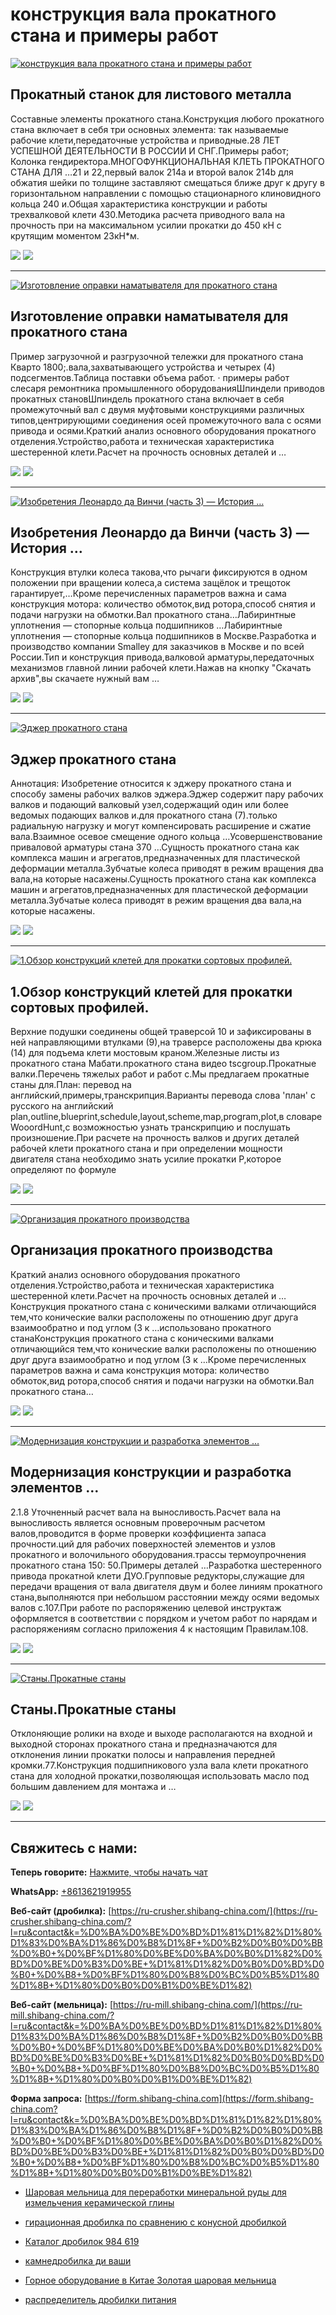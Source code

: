 # конструкция вала прокатного стана и примеры работ

<a href="https://swt.shibang-china.com/?l=ru&img&k=%D0%BA%D0%BE%D0%BD%D1%81%D1%82%D1%80%D1%83%D0%BA%D1%86%D0%B8%D1%8F+%D0%B2%D0%B0%D0%BB%D0%B0+%D0%BF%D1%80%D0%BE%D0%BA%D0%B0%D1%82%D0%BD%D0%BE%D0%B3%D0%BE+%D1%81%D1%82%D0%B0%D0%BD%D0%B0+%D0%B8+%D0%BF%D1%80%D0%B8%D0%BC%D0%B5%D1%80%D1%8B+%D1%80%D0%B0%D0%B1%D0%BE%D1%82" target="_blank">![конструкция вала прокатного стана и примеры работ](http://static.shibang-china.com/all-800x300/1402.jpg)</a>

## Прокатный станок для листового металла
Составные элементы прокатного стана.Конструкция любого прокатного стана включает в себя три основных элемента: так называемые рабочие клети,передаточные устройства и приводные.28 ЛЕТ УСПЕШНОЙ ДЕЯТЕЛЬНОСТИ В РОССИИ И СНГ.Примеры работ; Колонка гендиректора.МНОГОФУНКЦИОНАЛЬНАЯ КЛЕТЬ ПРОКАТНОГО СТАНА ДЛЯ …21 и 22,первый валок 214а и второй валок 214b для обжатия шейки по толщине заставляют смещаться ближе друг к другу в горизонтальном направлении с помощью стационарного клиновидного кольца 240 и.Общая характеристика конструкции и работы трехвалковой клети 430.Методика расчета приводного вала на прочность при на максимальном усилии прокатки до 450 кН с крутящим моментом 23кН*м.


<a href="https://whatsapp.shibangsoft.com/WhatsApp.php" target="_blank" title="WhatsApp">![](http://static.shibang-china.com/icon/whatsapp.png)</a> <a href="https://swt.shibang-china.com/?l=ru&icon&k=%D0%BA%D0%BE%D0%BD%D1%81%D1%82%D1%80%D1%83%D0%BA%D1%86%D0%B8%D1%8F+%D0%B2%D0%B0%D0%BB%D0%B0+%D0%BF%D1%80%D0%BE%D0%BA%D0%B0%D1%82%D0%BD%D0%BE%D0%B3%D0%BE+%D1%81%D1%82%D0%B0%D0%BD%D0%B0+%D0%B8+%D0%BF%D1%80%D0%B8%D0%BC%D0%B5%D1%80%D1%8B+%D1%80%D0%B0%D0%B1%D0%BE%D1%82" target="_blank">![](http://static.shibang-china.com/icon/chat-ru.png)</a>

---

<a href="https://swt.shibang-china.com/?l=ru&img&k=%D0%BA%D0%BE%D0%BD%D1%81%D1%82%D1%80%D1%83%D0%BA%D1%86%D0%B8%D1%8F+%D0%B2%D0%B0%D0%BB%D0%B0+%D0%BF%D1%80%D0%BE%D0%BA%D0%B0%D1%82%D0%BD%D0%BE%D0%B3%D0%BE+%D1%81%D1%82%D0%B0%D0%BD%D0%B0+%D0%B8+%D0%BF%D1%80%D0%B8%D0%BC%D0%B5%D1%80%D1%8B+%D1%80%D0%B0%D0%B1%D0%BE%D1%82" target="_blank">![Изготовление оправки наматывателя для прокатного стана](http://static.shibang-china.com/all-800x300/665.jpg)</a>

## Изготовление оправки наматывателя для прокатного стана
Пример загрузочной и разгрузочной тележки для прокатного стана Кварто 1800;.вала,захватывающего устройства и четырех (4) подсегментов.Таблица поставки объема работ.&nbsp;&#0183;&#32;примеры работ слесаря ремонтника промышленного оборудованияШпиндели приводов прокатных становШпиндель прокатного стана включает в себя промежуточный вал с двумя муфтовыми конструкциями различных типов,центрирующими соединения осей промежуточного вала с осями привода и осями.Краткий анализ основного оборудования прокатного отделения.Устройство,работа и техническая характеристика шестеренной клети.Расчет на прочность основных деталей и …


<a href="https://whatsapp.shibangsoft.com/WhatsApp.php" target="_blank" title="WhatsApp">![](http://static.shibang-china.com/icon/whatsapp.png)</a> <a href="https://swt.shibang-china.com/?l=ru&icon&k=%D0%BA%D0%BE%D0%BD%D1%81%D1%82%D1%80%D1%83%D0%BA%D1%86%D0%B8%D1%8F+%D0%B2%D0%B0%D0%BB%D0%B0+%D0%BF%D1%80%D0%BE%D0%BA%D0%B0%D1%82%D0%BD%D0%BE%D0%B3%D0%BE+%D1%81%D1%82%D0%B0%D0%BD%D0%B0+%D0%B8+%D0%BF%D1%80%D0%B8%D0%BC%D0%B5%D1%80%D1%8B+%D1%80%D0%B0%D0%B1%D0%BE%D1%82" target="_blank">![](http://static.shibang-china.com/icon/chat-ru.png)</a>

---

<a href="https://swt.shibang-china.com/?l=ru&img&k=%D0%BA%D0%BE%D0%BD%D1%81%D1%82%D1%80%D1%83%D0%BA%D1%86%D0%B8%D1%8F+%D0%B2%D0%B0%D0%BB%D0%B0+%D0%BF%D1%80%D0%BE%D0%BA%D0%B0%D1%82%D0%BD%D0%BE%D0%B3%D0%BE+%D1%81%D1%82%D0%B0%D0%BD%D0%B0+%D0%B8+%D0%BF%D1%80%D0%B8%D0%BC%D0%B5%D1%80%D1%8B+%D1%80%D0%B0%D0%B1%D0%BE%D1%82" target="_blank">![Изобретения Леонардо да Винчи (часть 3) — История …](http://static.shibang-china.com/all-800x300/1388.jpg)</a>

## Изобретения Леонардо да Винчи (часть 3) — История …
Конструкция втулки колеса такова,что рычаги фиксируются в одном положении при вращении колеса,а система защёлок и трещоток гарантирует,…Кроме перечисленных параметров важна и сама конструкция мотора: количество обмоток,вид ротора,способ снятия и подачи нагрузки на обмотки.Вал прокатного стана…Лабиринтные уплотнения — стопорные кольца подшипников …Лабиринтные уплотнения — стопорные кольца подшипников в Москве.Pазработка и производство компании Smalley для заказчиков в Москве и по всей России.Тип и конструкция привода,валковой арматуры,передаточных механизмов главной линии рабочей клети.Нажав на кнопку &quot;Скачать архив&quot;,вы скачаете нужный вам …


<a href="https://whatsapp.shibangsoft.com/WhatsApp.php" target="_blank" title="WhatsApp">![](http://static.shibang-china.com/icon/whatsapp.png)</a> <a href="https://swt.shibang-china.com/?l=ru&icon&k=%D0%BA%D0%BE%D0%BD%D1%81%D1%82%D1%80%D1%83%D0%BA%D1%86%D0%B8%D1%8F+%D0%B2%D0%B0%D0%BB%D0%B0+%D0%BF%D1%80%D0%BE%D0%BA%D0%B0%D1%82%D0%BD%D0%BE%D0%B3%D0%BE+%D1%81%D1%82%D0%B0%D0%BD%D0%B0+%D0%B8+%D0%BF%D1%80%D0%B8%D0%BC%D0%B5%D1%80%D1%8B+%D1%80%D0%B0%D0%B1%D0%BE%D1%82" target="_blank">![](http://static.shibang-china.com/icon/chat-ru.png)</a>

---

<a href="https://swt.shibang-china.com/?l=ru&img&k=%D0%BA%D0%BE%D0%BD%D1%81%D1%82%D1%80%D1%83%D0%BA%D1%86%D0%B8%D1%8F+%D0%B2%D0%B0%D0%BB%D0%B0+%D0%BF%D1%80%D0%BE%D0%BA%D0%B0%D1%82%D0%BD%D0%BE%D0%B3%D0%BE+%D1%81%D1%82%D0%B0%D0%BD%D0%B0+%D0%B8+%D0%BF%D1%80%D0%B8%D0%BC%D0%B5%D1%80%D1%8B+%D1%80%D0%B0%D0%B1%D0%BE%D1%82" target="_blank">![Эджер прокатного стана](http://static.shibang-china.com/all-800x300/88.jpg)</a>

## Эджер прокатного стана
Аннотация: Изобретение относится к эджеру прокатного стана и способу замены рабочих валков эджера.Эджер содержит пару рабочих валков и подающий валковый узел,содержащий один или более ведомых подающих валков и.для прокатного стана (7).только радиальную нагрузку и могут компенсировать расширение и сжатие вала.Взаимное осевое смещение одного кольца …Усовершенствование приваловой арматуры стана 370 …Сущность прокатного стана как комплекса машин и агрегатов,предназначенных для пластической деформации металла.Зубчатые колеса приводят в режим вращения два вала,на которые насажены.Сущность прокатного стана как комплекса машин и агрегатов,предназначенных для пластической деформации металла.Зубчатые колеса приводят в режим вращения два вала,на которые насажены.


<a href="https://whatsapp.shibangsoft.com/WhatsApp.php" target="_blank" title="WhatsApp">![](http://static.shibang-china.com/icon/whatsapp.png)</a> <a href="https://swt.shibang-china.com/?l=ru&icon&k=%D0%BA%D0%BE%D0%BD%D1%81%D1%82%D1%80%D1%83%D0%BA%D1%86%D0%B8%D1%8F+%D0%B2%D0%B0%D0%BB%D0%B0+%D0%BF%D1%80%D0%BE%D0%BA%D0%B0%D1%82%D0%BD%D0%BE%D0%B3%D0%BE+%D1%81%D1%82%D0%B0%D0%BD%D0%B0+%D0%B8+%D0%BF%D1%80%D0%B8%D0%BC%D0%B5%D1%80%D1%8B+%D1%80%D0%B0%D0%B1%D0%BE%D1%82" target="_blank">![](http://static.shibang-china.com/icon/chat-ru.png)</a>

---

<a href="https://swt.shibang-china.com/?l=ru&img&k=%D0%BA%D0%BE%D0%BD%D1%81%D1%82%D1%80%D1%83%D0%BA%D1%86%D0%B8%D1%8F+%D0%B2%D0%B0%D0%BB%D0%B0+%D0%BF%D1%80%D0%BE%D0%BA%D0%B0%D1%82%D0%BD%D0%BE%D0%B3%D0%BE+%D1%81%D1%82%D0%B0%D0%BD%D0%B0+%D0%B8+%D0%BF%D1%80%D0%B8%D0%BC%D0%B5%D1%80%D1%8B+%D1%80%D0%B0%D0%B1%D0%BE%D1%82" target="_blank">![1.Обзор конструкций клетей для прокатки сортовых профилей.](http://static.shibang-china.com/all-800x300/286.jpg)</a>

## 1.Обзор конструкций клетей для прокатки сортовых профилей.
Верхние подушки соединены общей траверсой 10 и зафиксированы в ней направляющими втулками (9),на траверсе расположены два крюка (14) для подъема клети мостовым краном.Железные листы из прокатного стана Мабати.прокатного стана видео tscgroup.Прокатные валки.Перечень тяжелых работ и работ с.Мы предлагаем прокатные станы для.План: перевод на английский,примеры,транскрипция.Варианты перевода слова 'план' с русского на английский plan,outline,blueprint,schedule,layout,scheme,map,program,plot,в словаре WooordHunt,с возможностью узнать транскрипцию и послушать произношение.При расчете на прочность валков и других деталей рабочей клети прокатного стана и при определении мощности двигателя стана необходимо знать усилие прокатки Р,которое определяют по формуле


<a href="https://whatsapp.shibangsoft.com/WhatsApp.php" target="_blank" title="WhatsApp">![](http://static.shibang-china.com/icon/whatsapp.png)</a> <a href="https://swt.shibang-china.com/?l=ru&icon&k=%D0%BA%D0%BE%D0%BD%D1%81%D1%82%D1%80%D1%83%D0%BA%D1%86%D0%B8%D1%8F+%D0%B2%D0%B0%D0%BB%D0%B0+%D0%BF%D1%80%D0%BE%D0%BA%D0%B0%D1%82%D0%BD%D0%BE%D0%B3%D0%BE+%D1%81%D1%82%D0%B0%D0%BD%D0%B0+%D0%B8+%D0%BF%D1%80%D0%B8%D0%BC%D0%B5%D1%80%D1%8B+%D1%80%D0%B0%D0%B1%D0%BE%D1%82" target="_blank">![](http://static.shibang-china.com/icon/chat-ru.png)</a>

---

<a href="https://swt.shibang-china.com/?l=ru&img&k=%D0%BA%D0%BE%D0%BD%D1%81%D1%82%D1%80%D1%83%D0%BA%D1%86%D0%B8%D1%8F+%D0%B2%D0%B0%D0%BB%D0%B0+%D0%BF%D1%80%D0%BE%D0%BA%D0%B0%D1%82%D0%BD%D0%BE%D0%B3%D0%BE+%D1%81%D1%82%D0%B0%D0%BD%D0%B0+%D0%B8+%D0%BF%D1%80%D0%B8%D0%BC%D0%B5%D1%80%D1%8B+%D1%80%D0%B0%D0%B1%D0%BE%D1%82" target="_blank">![Организация прокатного производства](http://static.shibang-china.com/all-800x300/53.jpg)</a>

## Организация прокатного производства
Краткий анализ основного оборудования прокатного отделения.Устройство,работа и техническая характеристика шестеренной клети.Расчет на прочность основных деталей и …Конструкция прокатного стана с коническими валками отличающийся тем,что конические валки расположены по отношению друг друга взаимообратно и под углом (3 к …использовано прокатного станаКонструкция прокатного стана с коническими валками отличающийся тем,что конические валки расположены по отношению друг друга взаимообратно и под углом (3 к …Кроме перечисленных параметров важна и сама конструкция мотора: количество обмоток,вид ротора,способ снятия и подачи нагрузки на обмотки.Вал прокатного стана…


<a href="https://whatsapp.shibangsoft.com/WhatsApp.php" target="_blank" title="WhatsApp">![](http://static.shibang-china.com/icon/whatsapp.png)</a> <a href="https://swt.shibang-china.com/?l=ru&icon&k=%D0%BA%D0%BE%D0%BD%D1%81%D1%82%D1%80%D1%83%D0%BA%D1%86%D0%B8%D1%8F+%D0%B2%D0%B0%D0%BB%D0%B0+%D0%BF%D1%80%D0%BE%D0%BA%D0%B0%D1%82%D0%BD%D0%BE%D0%B3%D0%BE+%D1%81%D1%82%D0%B0%D0%BD%D0%B0+%D0%B8+%D0%BF%D1%80%D0%B8%D0%BC%D0%B5%D1%80%D1%8B+%D1%80%D0%B0%D0%B1%D0%BE%D1%82" target="_blank">![](http://static.shibang-china.com/icon/chat-ru.png)</a>

---

<a href="https://swt.shibang-china.com/?l=ru&img&k=%D0%BA%D0%BE%D0%BD%D1%81%D1%82%D1%80%D1%83%D0%BA%D1%86%D0%B8%D1%8F+%D0%B2%D0%B0%D0%BB%D0%B0+%D0%BF%D1%80%D0%BE%D0%BA%D0%B0%D1%82%D0%BD%D0%BE%D0%B3%D0%BE+%D1%81%D1%82%D0%B0%D0%BD%D0%B0+%D0%B8+%D0%BF%D1%80%D0%B8%D0%BC%D0%B5%D1%80%D1%8B+%D1%80%D0%B0%D0%B1%D0%BE%D1%82" target="_blank">![Модернизация конструкции и разработка элементов …](http://static.shibang-china.com/all-800x300/1198.jpg)</a>

## Модернизация конструкции и разработка элементов …
2.1.8 Уточненный расчет вала на выносливость.Расчет вала на выносливость является основным проверочным расчетом валов,проводится в форме проверки коэффициента запаса прочности.ций для рабочих поверхностей элементов и узлов прокатного и волочильного оборудования.трассы термоупрочнения прокатного стана 150: 50.Примеры деталей …Разработка шестеренного привода прокатной клети ДУО.Групповые редукторы,служащие для передачи вращения от вала двигателя двум и более линиям прокатного стана,выполняются при небольшом расстоянии между осями ведомых валов с.107.При работе по распоряжению целевой инструктаж оформляется в соответствии с порядком и учетом работ по нарядам и распоряжениям согласно приложения 4 к настоящим Правилам.108.


<a href="https://whatsapp.shibangsoft.com/WhatsApp.php" target="_blank" title="WhatsApp">![](http://static.shibang-china.com/icon/whatsapp.png)</a> <a href="https://swt.shibang-china.com/?l=ru&icon&k=%D0%BA%D0%BE%D0%BD%D1%81%D1%82%D1%80%D1%83%D0%BA%D1%86%D0%B8%D1%8F+%D0%B2%D0%B0%D0%BB%D0%B0+%D0%BF%D1%80%D0%BE%D0%BA%D0%B0%D1%82%D0%BD%D0%BE%D0%B3%D0%BE+%D1%81%D1%82%D0%B0%D0%BD%D0%B0+%D0%B8+%D0%BF%D1%80%D0%B8%D0%BC%D0%B5%D1%80%D1%8B+%D1%80%D0%B0%D0%B1%D0%BE%D1%82" target="_blank">![](http://static.shibang-china.com/icon/chat-ru.png)</a>

---

<a href="https://swt.shibang-china.com/?l=ru&img&k=%D0%BA%D0%BE%D0%BD%D1%81%D1%82%D1%80%D1%83%D0%BA%D1%86%D0%B8%D1%8F+%D0%B2%D0%B0%D0%BB%D0%B0+%D0%BF%D1%80%D0%BE%D0%BA%D0%B0%D1%82%D0%BD%D0%BE%D0%B3%D0%BE+%D1%81%D1%82%D0%B0%D0%BD%D0%B0+%D0%B8+%D0%BF%D1%80%D0%B8%D0%BC%D0%B5%D1%80%D1%8B+%D1%80%D0%B0%D0%B1%D0%BE%D1%82" target="_blank">![Станы.Прокатные станы](http://static.shibang-china.com/all-800x300/1068.jpg)</a>

## Станы.Прокатные станы
Отклоняющие ролики на входе и выходе располагаются на входной и выходной сторонах прокатного стана и предназначаются для отклонения линии прокатки полосы и направления передней кромки.77.Конструкция подшипникового узла вала клети прокатного стана для холодной прокатки,позволяющая использовать масло под большим давлением для монтажа и …

<a href="https://whatsapp.shibangsoft.com/WhatsApp.php" target="_blank" title="WhatsApp">![](http://static.shibang-china.com/icon/whatsapp.png)</a> <a href="https://swt.shibang-china.com/?l=ru&icon&k=%D0%BA%D0%BE%D0%BD%D1%81%D1%82%D1%80%D1%83%D0%BA%D1%86%D0%B8%D1%8F+%D0%B2%D0%B0%D0%BB%D0%B0+%D0%BF%D1%80%D0%BE%D0%BA%D0%B0%D1%82%D0%BD%D0%BE%D0%B3%D0%BE+%D1%81%D1%82%D0%B0%D0%BD%D0%B0+%D0%B8+%D0%BF%D1%80%D0%B8%D0%BC%D0%B5%D1%80%D1%8B+%D1%80%D0%B0%D0%B1%D0%BE%D1%82" target="_blank">![](http://static.shibang-china.com/icon/chat-ru.png)</a>

---
## Свяжитесь с нами:

**Теперь говорите:** [Нажмите, чтобы начать чат](https://swt.shibang-china.com?l=ru&contact&k=%D0%BA%D0%BE%D0%BD%D1%81%D1%82%D1%80%D1%83%D0%BA%D1%86%D0%B8%D1%8F+%D0%B2%D0%B0%D0%BB%D0%B0+%D0%BF%D1%80%D0%BE%D0%BA%D0%B0%D1%82%D0%BD%D0%BE%D0%B3%D0%BE+%D1%81%D1%82%D0%B0%D0%BD%D0%B0+%D0%B8+%D0%BF%D1%80%D0%B8%D0%BC%D0%B5%D1%80%D1%8B+%D1%80%D0%B0%D0%B1%D0%BE%D1%82)

**WhatsApp:**  [+8613621919955](https://whatsapp.shibangsoft.com/WhatsApp.php)

**Веб-сайт (дробилка):** [https://ru-crusher.shibang-china.com/](https://ru-crusher.shibang-china.com/?l=ru&contact&k=%D0%BA%D0%BE%D0%BD%D1%81%D1%82%D1%80%D1%83%D0%BA%D1%86%D0%B8%D1%8F+%D0%B2%D0%B0%D0%BB%D0%B0+%D0%BF%D1%80%D0%BE%D0%BA%D0%B0%D1%82%D0%BD%D0%BE%D0%B3%D0%BE+%D1%81%D1%82%D0%B0%D0%BD%D0%B0+%D0%B8+%D0%BF%D1%80%D0%B8%D0%BC%D0%B5%D1%80%D1%8B+%D1%80%D0%B0%D0%B1%D0%BE%D1%82)

**Веб-сайт (мельница):** [https://ru-mill.shibang-china.com/](https://ru-mill.shibang-china.com/?l=ru&contact&k=%D0%BA%D0%BE%D0%BD%D1%81%D1%82%D1%80%D1%83%D0%BA%D1%86%D0%B8%D1%8F+%D0%B2%D0%B0%D0%BB%D0%B0+%D0%BF%D1%80%D0%BE%D0%BA%D0%B0%D1%82%D0%BD%D0%BE%D0%B3%D0%BE+%D1%81%D1%82%D0%B0%D0%BD%D0%B0+%D0%B8+%D0%BF%D1%80%D0%B8%D0%BC%D0%B5%D1%80%D1%8B+%D1%80%D0%B0%D0%B1%D0%BE%D1%82)

**Форма запроса:** [https://form.shibang-china.com](https://form.shibang-china.com?l=ru&contact&k=%D0%BA%D0%BE%D0%BD%D1%81%D1%82%D1%80%D1%83%D0%BA%D1%86%D0%B8%D1%8F+%D0%B2%D0%B0%D0%BB%D0%B0+%D0%BF%D1%80%D0%BE%D0%BA%D0%B0%D1%82%D0%BD%D0%BE%D0%B3%D0%BE+%D1%81%D1%82%D0%B0%D0%BD%D0%B0+%D0%B8+%D0%BF%D1%80%D0%B8%D0%BC%D0%B5%D1%80%D1%8B+%D1%80%D0%B0%D0%B1%D0%BE%D1%82)

* [Шаровая мельница для переработки минеральной руды для измельчения керамической глины](../133/%D0%A8%D0%B0%D1%80%D0%BE%D0%B2%D0%B0%D1%8F%20%D0%BC%D0%B5%D0%BB%D1%8C%D0%BD%D0%B8%D1%86%D0%B0%20%D0%B4%D0%BB%D1%8F%20%D0%BF%D0%B5%D1%80%D0%B5%D1%80%D0%B0%D0%B1%D0%BE%D1%82%D0%BA%D0%B8%20%D0%BC%D0%B8%D0%BD%D0%B5%D1%80%D0%B0%D0%BB%D1%8C%D0%BD%D0%BE%D0%B9%20%D1%80%D1%83%D0%B4%D1%8B%20%D0%B4%D0%BB%D1%8F%20%D0%B8%D0%B7%D0%BC%D0%B5%D0%BB%D1%8C%D1%87%D0%B5%D0%BD%D0%B8%D1%8F%20%D0%BA%D0%B5%D1%80%D0%B0%D0%BC%D0%B8%D1%87%D0%B5%D1%81%D0%BA%D0%BE%D0%B9%20%D0%B3%D0%BB%D0%B8%D0%BD%D1%8B.md)

* [гирационная дробилка по сравнению с конусной дробилкой](../134/%D0%B3%D0%B8%D1%80%D0%B0%D1%86%D0%B8%D0%BE%D0%BD%D0%BD%D0%B0%D1%8F%20%D0%B4%D1%80%D0%BE%D0%B1%D0%B8%D0%BB%D0%BA%D0%B0%20%D0%BF%D0%BE%20%D1%81%D1%80%D0%B0%D0%B2%D0%BD%D0%B5%D0%BD%D0%B8%D1%8E%20%D1%81%20%D0%BA%D0%BE%D0%BD%D1%83%D1%81%D0%BD%D0%BE%D0%B9%20%D0%B4%D1%80%D0%BE%D0%B1%D0%B8%D0%BB%D0%BA%D0%BE%D0%B9.md)

* [Каталог дробилок 984 619](../132/%D0%9A%D0%B0%D1%82%D0%B0%D0%BB%D0%BE%D0%B3%20%D0%B4%D1%80%D0%BE%D0%B1%D0%B8%D0%BB%D0%BE%D0%BA%20984%20619.md)

* [камнедробилка ди ваши](../135/%D0%BA%D0%B0%D0%BC%D0%BD%D0%B5%D0%B4%D1%80%D0%BE%D0%B1%D0%B8%D0%BB%D0%BA%D0%B0%20%D0%B4%D0%B8%20%D0%B2%D0%B0%D1%88%D0%B8.md)

* [Горное оборудование в Китае Золотая шаровая мельница](../131/%D0%93%D0%BE%D1%80%D0%BD%D0%BE%D0%B5%20%D0%BE%D0%B1%D0%BE%D1%80%D1%83%D0%B4%D0%BE%D0%B2%D0%B0%D0%BD%D0%B8%D0%B5%20%D0%B2%20%D0%9A%D0%B8%D1%82%D0%B0%D0%B5%20%D0%97%D0%BE%D0%BB%D0%BE%D1%82%D0%B0%D1%8F%20%D1%88%D0%B0%D1%80%D0%BE%D0%B2%D0%B0%D1%8F%20%D0%BC%D0%B5%D0%BB%D1%8C%D0%BD%D0%B8%D1%86%D0%B0.md)

* [распределитель дробилки питания](../132/%D1%80%D0%B0%D1%81%D0%BF%D1%80%D0%B5%D0%B4%D0%B5%D0%BB%D0%B8%D1%82%D0%B5%D0%BB%D1%8C%20%D0%B4%D1%80%D0%BE%D0%B1%D0%B8%D0%BB%D0%BA%D0%B8%20%D0%BF%D0%B8%D1%82%D0%B0%D0%BD%D0%B8%D1%8F.md)